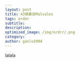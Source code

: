 ```yaml
---
layout: post
title: 43锦葵目Malvales
tags: order    
subtitle: 
description: 
optimized_image: /img/ordrr/.png
category: 
author: ganlu1994  
---
```



lalala